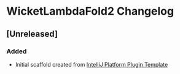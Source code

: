 <!-- Keep a Changelog guide -> https://keepachangelog.com -->

# WicketLambdaFold2 Changelog

## [Unreleased]
### Added
- Initial scaffold created from [IntelliJ Platform Plugin Template](https://github.com/JetBrains/intellij-platform-plugin-template)
